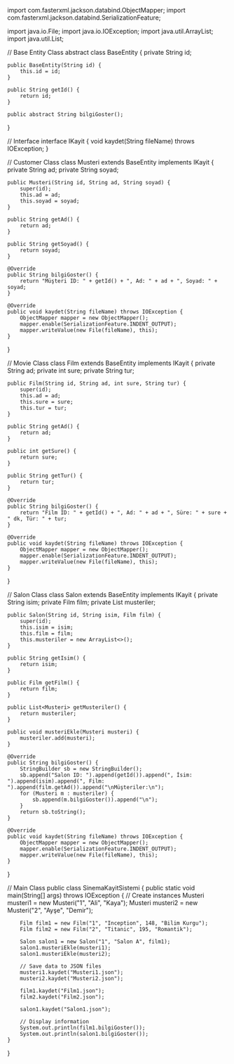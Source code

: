 import com.fasterxml.jackson.databind.ObjectMapper;
import com.fasterxml.jackson.databind.SerializationFeature;

import java.io.File;
import java.io.IOException;
import java.util.ArrayList;
import java.util.List;

// Base Entity Class
abstract class BaseEntity {
    private String id;

    public BaseEntity(String id) {
        this.id = id;
    }

    public String getId() {
        return id;
    }

    public abstract String bilgiGoster();
}

// Interface
interface IKayit {
    void kaydet(String fileName) throws IOException;
}

// Customer Class
class Musteri extends BaseEntity implements IKayit {
    private String ad;
    private String soyad;

    public Musteri(String id, String ad, String soyad) {
        super(id);
        this.ad = ad;
        this.soyad = soyad;
    }

    public String getAd() {
        return ad;
    }

    public String getSoyad() {
        return soyad;
    }

    @Override
    public String bilgiGoster() {
        return "Müşteri ID: " + getId() + ", Ad: " + ad + ", Soyad: " + soyad;
    }

    @Override
    public void kaydet(String fileName) throws IOException {
        ObjectMapper mapper = new ObjectMapper();
        mapper.enable(SerializationFeature.INDENT_OUTPUT);
        mapper.writeValue(new File(fileName), this);
    }
}

// Movie Class
class Film extends BaseEntity implements IKayit {
    private String ad;
    private int sure;
    private String tur;

    public Film(String id, String ad, int sure, String tur) {
        super(id);
        this.ad = ad;
        this.sure = sure;
        this.tur = tur;
    }

    public String getAd() {
        return ad;
    }

    public int getSure() {
        return sure;
    }

    public String getTur() {
        return tur;
    }

    @Override
    public String bilgiGoster() {
        return "Film ID: " + getId() + ", Ad: " + ad + ", Süre: " + sure + " dk, Tür: " + tur;
    }

    @Override
    public void kaydet(String fileName) throws IOException {
        ObjectMapper mapper = new ObjectMapper();
        mapper.enable(SerializationFeature.INDENT_OUTPUT);
        mapper.writeValue(new File(fileName), this);
    }
}

// Salon Class
class Salon extends BaseEntity implements IKayit {
    private String isim;
    private Film film;
    private List<Musteri> musteriler;

    public Salon(String id, String isim, Film film) {
        super(id);
        this.isim = isim;
        this.film = film;
        this.musteriler = new ArrayList<>();
    }

    public String getIsim() {
        return isim;
    }

    public Film getFilm() {
        return film;
    }

    public List<Musteri> getMusteriler() {
        return musteriler;
    }

    public void musteriEkle(Musteri musteri) {
        musteriler.add(musteri);
    }

    @Override
    public String bilgiGoster() {
        StringBuilder sb = new StringBuilder();
        sb.append("Salon ID: ").append(getId()).append(", İsim: ").append(isim).append(", Film: ").append(film.getAd()).append("\nMüşteriler:\n");
        for (Musteri m : musteriler) {
            sb.append(m.bilgiGoster()).append("\n");
        }
        return sb.toString();
    }

    @Override
    public void kaydet(String fileName) throws IOException {
        ObjectMapper mapper = new ObjectMapper();
        mapper.enable(SerializationFeature.INDENT_OUTPUT);
        mapper.writeValue(new File(fileName), this);
    }
}

// Main Class
public class SinemaKayitSistemi {
    public static void main(String[] args) throws IOException {
        // Create instances
        Musteri musteri1 = new Musteri("1", "Ali", "Kaya");
        Musteri musteri2 = new Musteri("2", "Ayşe", "Demir");

        Film film1 = new Film("1", "Inception", 148, "Bilim Kurgu");
        Film film2 = new Film("2", "Titanic", 195, "Romantik");

        Salon salon1 = new Salon("1", "Salon A", film1);
        salon1.musteriEkle(musteri1);
        salon1.musteriEkle(musteri2);

        // Save data to JSON files
        musteri1.kaydet("Musteri1.json");
        musteri2.kaydet("Musteri2.json");

        film1.kaydet("Film1.json");
        film2.kaydet("Film2.json");

        salon1.kaydet("Salon1.json");

        // Display information
        System.out.println(film1.bilgiGoster());
        System.out.println(salon1.bilgiGoster());
    }
}
